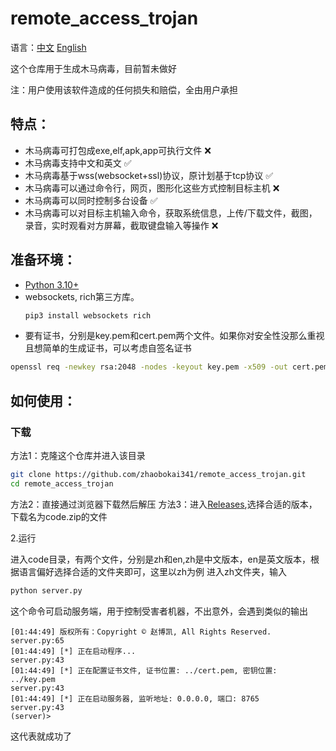 # remote_access_trojan

语言：[中文](README.md) [English](README_en.md)

这个仓库用于生成木马病毒，目前暂未做好

注：用户使用该软件造成的任何损失和赔偿，全由用户承担

## 特点：
- 木马病毒可打包成exe,elf,apk,app可执行文件 ❌
- 木马病毒支持中文和英文 ✅
- 木马病毒基于wss(websocket+ssl)协议，原计划基于tcp协议 ✅
- 木马病毒可以通过命令行，网页，图形化这些方式控制目标主机 ❌
- 木马病毒可以同时控制多台设备 ✅
- 木马病毒可以对目标主机输入命令，获取系统信息，上传/下载文件，截图，录音，实时观看对方屏幕，截取键盘输入等操作 ❌

## 准备环境：
- [Python 3.10+](https://www.python.org/downloads/)
- websockets, rich第三方库。
  ```bash
  pip3 install websockets rich
  ```
- 要有证书，分别是key.pem和cert.pem两个文件。如果你对安全性没那么重视且想简单的生成证书，可以考虑自签名证书
```bash
openssl req -newkey rsa:2048 -nodes -keyout key.pem -x509 -out cert.pem -days 99999 -subj "/CN=localhost"
```

## 如何使用：
### 下载
方法1：克隆这个仓库并进入该目录
```bash
git clone https://github.com/zhaobokai341/remote_access_trojan.git
cd remote_access_trojan
```
方法2：直接通过浏览器下载然后解压
方法3：进入[Releases](https://github.com/zhaobokai341/remote_access_trojan/releases),选择合适的版本，下载名为code.zip的文件

2.运行

进入code目录，有两个文件，分别是zh和en,zh是中文版本，en是英文版本，根据语言偏好选择合适的文件夹即可，这里以zh为例
进入zh文件夹，输入
```bash
python server.py
```
这个命令可启动服务端，用于控制受害者机器，不出意外，会遇到类似的输出
```
[01:44:49] 版权所有：Copyright © 赵博凯, All Rights Reserved.                                                                                                    server.py:65
[01:44:49] [*] 正在启动程序...                                                                                                                                   server.py:43
[01:44:49] [*] 正在配置证书文件, 证书位置: ../cert.pem, 密钥位置: ../key.pem                                                                                     server.py:43
[01:44:49] [*] 正在启动服务器, 监听地址: 0.0.0.0, 端口: 8765                                                                                                     server.py:43
(server)> 
```
这代表就成功了
